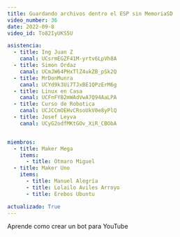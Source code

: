 ```yaml
---
title: Guardando archivos dentro el ESP sin MemoriaSD
video_number: 36
date: 2022-09-8
video_id: To82IyUKS5U

asistencia:
  - title: Ing Juan Z
    canal: UCsrmEGZF41M-yrtv6LpVh8A
  - title: Simon Ordaz
    canal: UCmJW64PHxTlZ4ukZB_pSk2Q
  - title: MrDonMunra
    canal: UCYd9k3Ui7TJxBE1QPzErM6g
  - title: Linux en Casa
    canal: UCFnFYB2mWAdVwA7Q94AaLPA
  - title: Curso de Robotica
    canal: UCJCCmOEHvCRsoUkV0e8yPlQ
  - title: Josef Leyva
    canal: UCyG2odfMKtGOv_XiR_CBObA


miembros:
  - title: Maker Mega
    items:
      - title: Otmaro Miguel      
  - title: Maker Uno
    items:
      - title: Manuel Alegría
      - title: Lolailo Aviles Arroyo
      - title: Erebos Ubuntu

actualizado: True
---
```


Aprende como crear un bot para YouTube